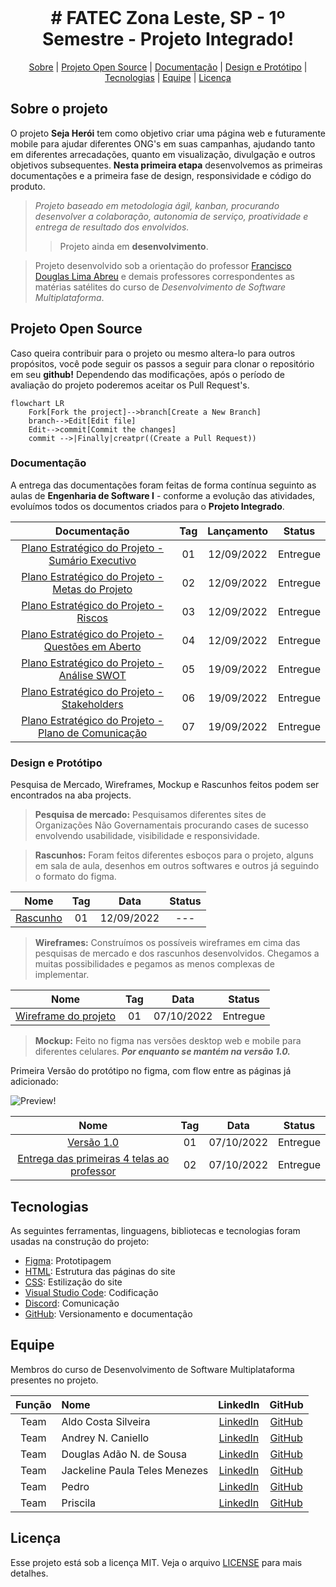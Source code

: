<br id="topo">
<h1 align="center"> # FATEC Zona Leste, SP - 1º Semestre - Projeto Integrado! </h1>

<p align="center">
<a href="#sobre">Sobre</a> |
<a href="#projetoopensource">Projeto Open Source</a> |
<a href="#documentacao">Documentação</a> |
<a href="#designeprototipo">Design e Protótipo</a> |
<a href="#tecnologias">Tecnologias</a> |
<a href="#equipe">Equipe</a> |
<a href="#licenca">Licença</a>
</p>

<span id="sobre">

## Sobre o projeto

O projeto **Seja Herói** tem como objetivo criar uma página web e futuramente mobile para ajudar diferentes ONG's em suas campanhas, ajudando tanto em diferentes arrecadações, quanto em visualização, divulgação e outros objetivos subsequentes. **Nesta primeira etapa** desenvolvemos as primeiras documentações e a primeira fase de design, responsividade e código do produto.

>*Projeto baseado em metodologia ágil, kanban, procurando desenvolver a colaboração, autonomia de serviço, proatividade e entrega de resultado dos envolvidos.*
>> Projeto ainda em **desenvolvimento**.

> Projeto desenvolvido sob a orientação do professor [Francisco Douglas Lima  Abreu](https://www.linkedin.com/in/franciscodougllas/) e demais professores correspondentes as matérias satélites do curso de *Desenvolvimento de Software Multiplataforma*.

<span id="projetoopensource">

## Projeto Open Source

Caso queira contribuir para o projeto ou mesmo altera-lo para outros propósitos, você pode seguir os passos a seguir para clonar o repositório em seu **github!** Dependendo das modificações, após o período de avaliação do projeto  poderemos aceitar os Pull Request's.

```mermaid
flowchart LR
    Fork[Fork the project]-->branch[Create a New Branch]
    branch-->Edit[Edit file]
    Edit-->commit[Commit the changes]
    commit -->|Finally|creatpr((Create a Pull Request))
```    
<span id="documentacao">

### Documentação

A entrega das documentações foram feitas de forma contínua seguinto as aulas de **Engenharia de Software I** - conforme a evolução das atividades, evoluímos todos os documentos criados para o **Projeto Integrado**. 

| Documentação | Tag | Lançamento | Status | 
|:-----:|:-------------:|:----------:|:---------:|
| [Plano Estratégico do Projeto - Sumário Executivo](https://github.com/backtoaldo/sejaheroi/blob/main/Plano%20Estrat%C3%A9gico%20do%20Projeto/Plano%20Estrat%C3%A9gico%20do%20Projeto%20-%20Sum%C3%A1rio%20Executivo.pdf) | 01 | 12/09/2022 | Entregue | 
| [Plano Estratégico do Projeto - Metas do Projeto](https://github.com/backtoaldo/sejaheroi/blob/main/Plano%20Estrat%C3%A9gico%20do%20Projeto/Plano%20Estrat%C3%A9gico%20do%20Projeto%20-%20Metas%20do%20Projeto.pdf) | 02 | 12/09/2022 | Entregue |
| [Plano Estratégico do Projeto - Riscos](https://github.com/backtoaldo/sejaheroi/blob/main/Plano%20Estrat%C3%A9gico%20do%20Projeto/Plano%20Estrat%C3%A9gico%20do%20Projeto%20-%20Riscos.pdf) | 03 | 12/09/2022 | Entregue |
| [Plano Estratégico do Projeto - Questões em Aberto](https://github.com/backtoaldo/sejaheroi/blob/main/Plano%20Estrat%C3%A9gico%20do%20Projeto/Plano%20Estrat%C3%A9gico%20do%20Projeto%20-%20Quest%C3%B5es%20em%20Aberto.pdf) | 04 | 12/09/2022 | Entregue |
| [Plano Estratégico do Projeto - Análise SWOT](https://github.com/backtoaldo/sejaheroi/blob/main/Plano%20Estrat%C3%A9gico%20do%20Projeto/Plano%20Estrat%C3%A9gico%20do%20Projeto%20-%20An%C3%A1lise%20SWOT.pdf) | 05 | 19/09/2022 | Entregue |
| [Plano Estratégico do Projeto - Stakeholders](https://github.com/backtoaldo/sejaheroi/blob/main/Plano%20Estrat%C3%A9gico%20do%20Projeto/Plano%20Estrat%C3%A9gico%20do%20Projeto%20-%20Stakeholders.pdf) | 06 | 19/09/2022 | Entregue |
| [Plano Estratégico do Projeto - Plano de Comunicação](https://github.com/backtoaldo/sejaheroi/blob/main/Plano%20Estrat%C3%A9gico%20do%20Projeto/Plano%20Estrat%C3%A9gico%20do%20Projeto%20-%20Plano%20de%20Comunica%C3%A7%C3%A3o.docx.pdf) | 07 | 19/09/2022 | Entregue |


<span id="designeprototipo">

### Design e Protótipo

Pesquisa de Mercado, Wireframes, Mockup e Rascunhos feitos podem ser encontrados na aba projects.

>**Pesquisa de mercado:** Pesquisamos diferentes sites de Organizações Não Governamentais procurando cases de sucesso envolvendo usabilidade, visibilidade e responsividade.

>**Rascunhos:** Foram feitos diferentes esboços para o projeto, alguns em sala de aula, desenhos em outros softwares e outros já seguindo o formato do figma.

| Nome | Tag | Data | Status |
|:-----:|:-------------:|:----------:|:---------:|
| [Rascunho](https://github.com/backtoaldo/sejaheroi/blob/main/Design%20e%20Prot%C3%B3tipo/Rascunhos%20-%20001.pdf) | 01 | 12/09/2022 | --- |    
    
>**Wireframes:** Construímos os possíveis wireframes em cima das pesquisas de mercado e dos rascunhos desenvolvidos. Chegamos a muitas possibilidades e pegamos as menos complexas de implementar.

| Nome | Tag | Data | Status |
|:-----:|:-------------:|:----------:|:---------:|
| [Wireframe do projeto](https://github.com/backtoaldo/sejaheroi/blob/main/Design%20e%20Prot%C3%B3tipo/PI%20-%20Site%20Seja%20Her%C3%B3i!%20-%20Wireframes.pdf) | 01 | 07/10/2022 | Entregue |

>**Mockup:** Feito no figma nas versões desktop web e mobile para diferentes celulares. ***Por enquanto se mantém na versão 1.0.***

Primeira Versão do protótipo no figma, com flow entre as páginas já adicionado:

![Preview!](https://github.com/backtoaldo/sejaheroi/blob/main/Design%20e%20Prot%C3%B3tipo/%E2%96%B6%20Desktop%20-%20Seja%20Her%C3%B3i!%20-%20Google%20Chrome%202022-10-07%2022-39-27.gif)<br>

| Nome | Tag | Data | Status |
|:-----:|:-------------:|:----------:|:---------:|
| [Versão 1.0](https://github.com/backtoaldo/sejaheroi/blob/main/Design%20e%20Prot%C3%B3tipo/Vers%C3%A3o%201.%200%20-%20Seja%20Her%C3%B3i!.pdf) | 01 | 07/10/2022 | Entregue |
| [Entrega das primeiras 4 telas ao professor](https://github.com/backtoaldo/sejaheroi/blob/main/Design%20e%20Prot%C3%B3tipo/PI%20-%20Site%20Seja%20Her%C3%B3i!%20-%20Primeira%20entrega%20(Home%2C%20Lista%20User%2C%20Cadastro%2C%20Cadastro%20Caso).pdf) | 02 | 07/10/2022 | Entregue |

<span id="tecnologias">

## Tecnologias

As seguintes ferramentas, linguagens, bibliotecas e tecnologias foram usadas na construção do projeto:

- [Figma](http://www.figma.com): Prototipagem
- [HTML](https://developer.mozilla.org/pt-BR/docs/Web/HTML): Estrutura das páginas do site
- [CSS](https://developer.mozilla.org/pt-BR/docs/Web/CSS): Estilização do site
- [Visual Studio Code](https://code.visualstudio.com/): Codificação
- [Discord](https://discord.com/): Comunicação
- [GitHub](https://github.com/): Versionamento e documentação

<span id="equipe">

## Equipe

Membros do curso de Desenvolvimento de Software Multiplataforma presentes no projeto.

| Função | Nome | LinkedIn | GitHub |
| :----------: | :----------------------- | :-------------------------------------------------------------------: | :--------------------------------------------: |
| Team | Aldo Costa Silveira | [LinkedIn](https://www.linkedin.com/in/aldo-costa-silveira/) | [GitHub](https://github.com/backtoaldo) |
| Team | Andrey N. Caniello | [LinkedIn](https://www.linkedin.com/in/andrey-caniello-6313b1208/) | [GitHub](https://github.com/ACaniello) |
| Team | Douglas Adão N. de Sousa | [LinkedIn](https://www.linkedin.com/in/douglasdans/) | [GitHub](https://github.com/DouglasDans) |
| Team | Jackeline Paula Teles Menezes | [LinkedIn](https://www.linkedin.com/in/jackeline-menezes) | [GitHub](https://github.com/jackelinepaula) |
| Team | Pedro | [LinkedIn]() | [GitHub]() |
| Team | Priscila | [LinkedIn]() | [GitHub](https://github.com/alvesprih) |

<span id="licenca">

## Licença

Esse projeto está sob a licença MIT. Veja o arquivo [LICENSE](LICENSE) para mais detalhes.
